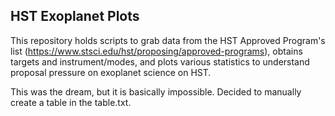 HST Exoplanet Plots
---------------------

This repository holds scripts to grab data from the HST Approved Program's list (https://www.stsci.edu/hst/proposing/approved-programs), obtains targets and instrument/modes, and plots various statistics to understand proposal pressure on exoplanet science on HST.

This was the dream, but it is basically impossible. Decided to manually create a table in the table.txt.

